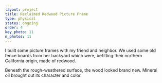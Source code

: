 ```yaml
---
layout: project
title: Reclaimed Redwood Picture Frame
type: physical
status: ongoing
order: 4
key_photo: 11
n_photos: 11
---
```


I built some picture frames with my friend and neighbor. We used some old fence boards from her backyard which were, befitting their northern California origin, made of redwood.

Beneath the rough-weathered surface, the wood looked brand new. Mineral oil brought out its character and color.